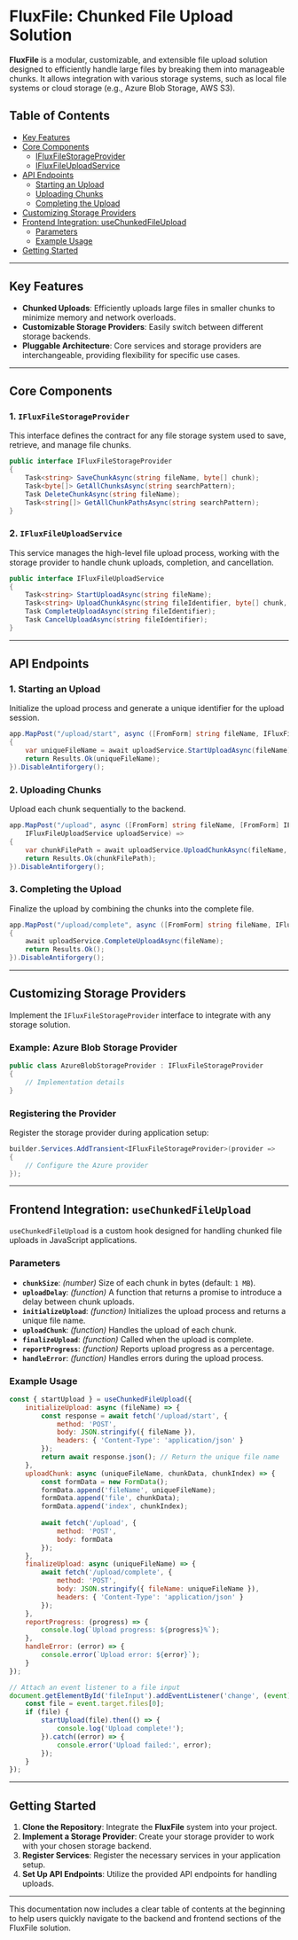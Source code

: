 # FluxFile: Chunked File Upload Solution

**FluxFile** is a modular, customizable, and extensible file upload solution designed to efficiently handle large files by breaking them into manageable chunks. It allows integration with various storage systems, such as local file systems or cloud storage (e.g., Azure Blob Storage, AWS S3).

## Table of Contents

- [Key Features](#key-features)
- [Core Components](#core-components)
  - [IFluxFileStorageProvider](#1-ifluxfilestoragprovider)
  - [IFluxFileUploadService](#2-ifluxfileuploadservice)
- [API Endpoints](#api-endpoints)
  - [Starting an Upload](#1-starting-an-upload)
  - [Uploading Chunks](#2-uploading-chunks)
  - [Completing the Upload](#3-completing-the-upload)
- [Customizing Storage Providers](#customizing-storage-providers)
- [Frontend Integration: useChunkedFileUpload](#frontend-integration-usechunkedfileupload)
  - [Parameters](#parameters)
  - [Example Usage](#example-usage)
- [Getting Started](#getting-started)

---

## Key Features

- **Chunked Uploads**: Efficiently uploads large files in smaller chunks to minimize memory and network overloads.
- **Customizable Storage Providers**: Easily switch between different storage backends.
- **Pluggable Architecture**: Core services and storage providers are interchangeable, providing flexibility for specific use cases.

---

## Core Components

### 1. `IFluxFileStorageProvider`

This interface defines the contract for any file storage system used to save, retrieve, and manage file chunks.

```csharp
public interface IFluxFileStorageProvider
{
    Task<string> SaveChunkAsync(string fileName, byte[] chunk);
    Task<byte[]> GetAllChunksAsync(string searchPattern);
    Task DeleteChunkAsync(string fileName);
    Task<string[]> GetAllChunkPathsAsync(string searchPattern);
}
```

### 2. `IFluxFileUploadService`

This service manages the high-level file upload process, working with the storage provider to handle chunk uploads, completion, and cancellation.

```csharp
public interface IFluxFileUploadService
{
    Task<string> StartUploadAsync(string fileName);
    Task<string> UploadChunkAsync(string fileIdentifier, byte[] chunk, long chunkIndex);
    Task CompleteUploadAsync(string fileIdentifier);
    Task CancelUploadAsync(string fileIdentifier);
}
```

---

## API Endpoints

### 1. **Starting an Upload**

Initialize the upload process and generate a unique identifier for the upload session.

```csharp
app.MapPost("/upload/start", async ([FromForm] string fileName, IFluxFileUploadService uploadService) =>
{
    var uniqueFileName = await uploadService.StartUploadAsync(fileName);
    return Results.Ok(uniqueFileName);
}).DisableAntiforgery();
```

### 2. **Uploading Chunks**

Upload each chunk sequentially to the backend. 

```csharp
app.MapPost("/upload", async ([FromForm] string fileName, [FromForm] IFormFile file, [FromForm] long index,
    IFluxFileUploadService uploadService) =>
{
    var chunkFilePath = await uploadService.UploadChunkAsync(fileName, file.ToBytes(), index);
    return Results.Ok(chunkFilePath);
}).DisableAntiforgery();
```

### 3. **Completing the Upload**

Finalize the upload by combining the chunks into the complete file.

```csharp
app.MapPost("/upload/complete", async ([FromForm] string fileName, IFluxFileUploadService uploadService) =>
{
    await uploadService.CompleteUploadAsync(fileName);
    return Results.Ok();
}).DisableAntiforgery();
```

---

## Customizing Storage Providers

Implement the `IFluxFileStorageProvider` interface to integrate with any storage solution.

### Example: Azure Blob Storage Provider

```csharp
public class AzureBlobStorageProvider : IFluxFileStorageProvider
{
    // Implementation details
}
```

### Registering the Provider

Register the storage provider during application setup:

```csharp
builder.Services.AddTransient<IFluxFileStorageProvider>(provider => 
{
    // Configure the Azure provider
});
```

---

## Frontend Integration: `useChunkedFileUpload`

`useChunkedFileUpload` is a custom hook designed for handling chunked file uploads in JavaScript applications.

### Parameters

- **`chunkSize`**: *(number)* Size of each chunk in bytes (default: `1 MB`).
- **`uploadDelay`**: *(function)* A function that returns a promise to introduce a delay between chunk uploads.
- **`initializeUpload`**: *(function)* Initializes the upload process and returns a unique file name.
- **`uploadChunk`**: *(function)* Handles the upload of each chunk.
- **`finalizeUpload`**: *(function)* Called when the upload is complete.
- **`reportProgress`**: *(function)* Reports upload progress as a percentage.
- **`handleError`**: *(function)* Handles errors during the upload process.

### Example Usage

```javascript
const { startUpload } = useChunkedFileUpload({
    initializeUpload: async (fileName) => {
        const response = await fetch('/upload/start', {
            method: 'POST',
            body: JSON.stringify({ fileName }),
            headers: { 'Content-Type': 'application/json' }
        });
        return await response.json(); // Return the unique file name
    },
    uploadChunk: async (uniqueFileName, chunkData, chunkIndex) => {
        const formData = new FormData();
        formData.append('fileName', uniqueFileName);
        formData.append('file', chunkData);
        formData.append('index', chunkIndex);
        
        await fetch('/upload', {
            method: 'POST',
            body: formData
        });
    },
    finalizeUpload: async (uniqueFileName) => {
        await fetch('/upload/complete', {
            method: 'POST',
            body: JSON.stringify({ fileName: uniqueFileName }),
            headers: { 'Content-Type': 'application/json' }
        });
    },
    reportProgress: (progress) => {
        console.log(`Upload progress: ${progress}%`);
    },
    handleError: (error) => {
        console.error(`Upload error: ${error}`);
    }
});

// Attach an event listener to a file input
document.getElementById('fileInput').addEventListener('change', (event) => {
    const file = event.target.files[0];
    if (file) {
        startUpload(file).then(() => {
            console.log('Upload complete!');
        }).catch((error) => {
            console.error('Upload failed:', error);
        });
    }
});
```

---

## Getting Started

1. **Clone the Repository**: Integrate the **FluxFile** system into your project.
2. **Implement a Storage Provider**: Create your storage provider to work with your chosen storage backend.
3. **Register Services**: Register the necessary services in your application setup.
4. **Set Up API Endpoints**: Utilize the provided API endpoints for handling uploads.

---

This documentation now includes a clear table of contents at the beginning to help users quickly navigate to the backend and frontend sections of the FluxFile solution.

